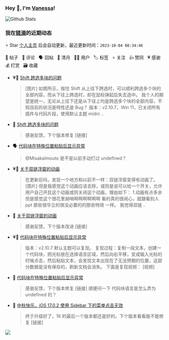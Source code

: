### Hey 👋, I'm [Vanessa](http://vanessa.b3log.org/)!

![Github Stats](https://github-readme-stats.vercel.app/api?username=Vanessa219&show_icons=true)

<!--events start -->

### 我在[链滴](https://ld246.com)的近期动态

⭐️ Star [个人主页](https://github.com/Vanessa219/Vanessa219) 后会自动更新，最近更新时间：`2023-10-04 08:34:46`

📝 帖子 &nbsp; 💬 评论 &nbsp; 🗣 回帖 &nbsp; 🌙 清月 &nbsp; 👨‍💻 用户 &nbsp; 🏷️ 标签 &nbsp; ⭐️ 关注 &nbsp; 👍 赞同 &nbsp; 💗 感谢 &nbsp; 💰 打赏 &nbsp; 🗃 收藏

* 💗📝 [Shift 跨选多块的问题](https://ld246.com/article/1696155037781)

  > [图片] 如图所示，按住 Shift 从上往下跨选时，可以顺利跨选多个块的全部内容，而从下往上跨选时，却在鼠标弹起后失去选中。 我个人的期望是统一，无论从上往下还是从下往上均是跨选多个块的全部内容，不知目前的状况是特性还是 Bug？ 版本：v2.10.7，Win 11，已关闭所有插件与代码片段，使用默认主题 midni ..
* 💬 [Shift 跨选多块的问题](https://ld246.com/article/1696155037781/comment/1696303907946#comments)

  > 感谢反馈，下个版本修复 [链接]
* 🗣 [代码块在特殊位置粘贴后显示异常](https://ld246.com/article/1696056074322/comment/1696075306909#comments)

  > @MisakaImouto 是不是以前手动打过 undefined？
* 💗📝 [关于双链浮窗的动画](https://ld246.com/article/1695361968294)

  > 在更新后吗，发现一个地方和以前不一样：双链浮窗变得有动画了。 [图片] 但是我感觉这个动画应该去除，或则是说可以给一个开关，允许用户自己开启这个动画或则关闭这个动画，理由如下： 1.动画有点多余 但是感觉这个很花里胡哨啊啊啊啊啊啊 看的真的很闹心，就跟看别人 ppt 那些很华立的很没必要的的那些特效 一样。 我觉得双链 ..
* 💬 [关于双链浮窗的动画](https://ld246.com/article/1695361968294/comment/1696078111522#comments)

  > 感谢反馈，下个版本改进 [链接]
* 💗📝 [代码块在特殊位置粘贴后显示异常](https://ld246.com/article/1696056074322)

  > 版本：v2.10.7 默认主题可以复现。 复现过程：复制一段文本，创建一个代码块，把光标放在选择语言区域，然后向右平移，变成输入光标的时候点击，然后粘贴文本，会发现文本出现在了无法预期的位置，这部分数据是没有保存的，刷新文档会消失。 下面是复现视频： [视频]
* 💬 [代码块在特殊位置粘贴后显示异常](https://ld246.com/article/1696056074322/comment/1696075306909#comments)

  > 感谢反馈，下个版本修复 [链接] 顺便问一下 代码块语言是怎么弄为 undefined 的？
* 💬 [中秋快乐，iOS 17.0.2 使用 Sidebar 下的菜单点击无效](https://ld246.com/article/1695957826032/comment/1696051900678#comments)

  > 终于升级好了，16 的最后一个版本都还是好的。下个版本看看能不能修复 [链接]


<!--events end -->

<a title="Hits" target="_blank" href="https://github.com/Vanessa219/Vanessa219"><img src="https://hits.b3log.org/Vanessa219/Vanessa219.svg"></a>
